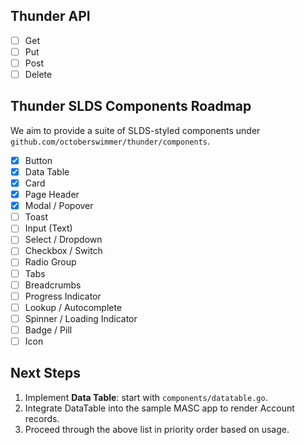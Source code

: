 ## Thunder API

* [ ] Get
* [ ] Put
* [ ] Post
* [ ] Delete

## Thunder SLDS Components Roadmap
We aim to provide a suite of SLDS-styled components under `github.com/octoberswimmer/thunder/components`.

- [x] Button
- [x] Data Table
- [x] Card
- [x] Page Header
- [x] Modal / Popover
- [ ] Toast
- [ ] Input (Text)
- [ ] Select / Dropdown
- [ ] Checkbox / Switch
- [ ] Radio Group
- [ ] Tabs
- [ ] Breadcrumbs
- [ ] Progress Indicator
- [ ] Lookup / Autocomplete
- [ ] Spinner / Loading Indicator
- [ ] Badge / Pill
- [ ] Icon

## Next Steps
1. Implement **Data Table**: start with `components/datatable.go`.
2. Integrate DataTable into the sample MASC app to render Account records.
3. Proceed through the above list in priority order based on usage.
